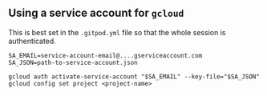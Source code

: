 ## Using a service account for `gcloud`

This is best set in the `.gitpod.yml` file so that the whole session is authenticated.

```shell
SA_EMAIL=service-account-email@....gserviceaccount.com
SA_JSON=path-to-service-account.json

gcloud auth activate-service-account "$SA_EMAIL" --key-file="$SA_JSON"
gcloud config set project <project-name>
```